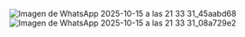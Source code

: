 ![Imagen de WhatsApp 2025-10-15 a las 21 33 31_45aabd68](https://github.com/user-attachments/assets/0e8be44f-fe7d-4c53-ae83-ee2ba894434c)
![Imagen de WhatsApp 2025-10-15 a las 21 33 31_08a729e2](https://github.com/user-attachments/assets/150ad222-19a8-4300-9870-1d21bb440a32)
